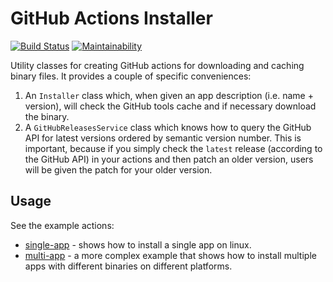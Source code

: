 # GitHub Actions Installer

[![Build Status](https://github.com/jbrunton/gha-installer/workflows/build/badge.svg?branch=develop)](https://github.com/jbrunton/gha-installer/actions?query=branch%3Adevelop+workflow%3Abuild)
[![Maintainability](https://api.codeclimate.com/v1/badges/3d363eb022777f5a6a1e/maintainability)](https://codeclimate.com/github/jbrunton/gha-installer/maintainability)

Utility classes for creating GitHub actions for downloading and caching binary files. It provides a couple of specific conveniences:

1. An `Installer` class which, when given an app description (i.e. name + version), will check the GitHub tools cache and if necessary download the binary.
2. A `GitHubReleasesService` class which knows how to query the GitHub API for latest versions ordered by semantic version number. This is important, because if you simply check the `latest` release (according to the GitHub API) in your actions and then patch an older version, users will be given the patch for your older version.

## Usage

See the example actions:

* [single-app](https://github.com/jbrunton/gha-installer/tree/develop/examples/single-app) - shows how to install a single app on linux.
* [multi-app](https://github.com/jbrunton/gha-installer/tree/develop/examples/multi-app) - a more complex example that shows how to install multiple apps with different binaries on different platforms.
